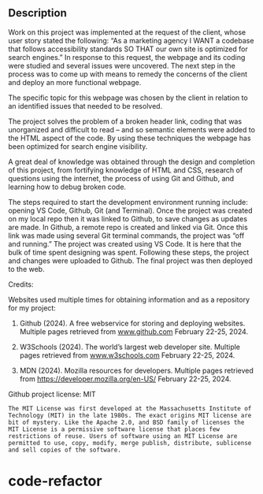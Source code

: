 #	<Unit1-Mini-Proj>

##	Description

Work on this project was implemented at the request of the client, whose user story stated the following: “As a marketing agency I WANT a codebase that follows accessibility standards SO THAT our own site is optimized for search engines.” In response to this request, the webpage and its coding were studied and several issues were uncovered. The next step in the process was to come up with means to remedy the concerns of the client and deploy an more functional webpage.

The specific topic for this webpage was chosen by the client in relation to an identified issues that needed to be resolved.

The project solves the problem of a broken header link, coding that was unorganized and difficult to read – and so semantic elements were added to the HTML aspect of the code. By using these techniques the webpage has been optimized for search engine visibility.  

A great deal of knowledge was obtained through the design and completion of this project, from fortifying knowledge of HTML and CSS, research of questions using the internet, the process of using Git and Github, and learning how to debug broken code.

The steps required to start the development environment running include: opening VS Code, Github, Git (and Terminal). Once the project was created on my local repo then it was linked to Github, to save changes as updates are made. In Github, a remote repo is created and linked via Git. Once this link was made using several Git terminal commands, the project was “off and running.” The project was created using VS Code. It is here that the bulk of time spent designing was spent. Following these steps, the project and changes were uploaded to Github. The final project was then deployed to the web.

Credits: 

Websites used multiple times for obtaining information and as a repository for my project:

1.	Github (2024). A free webservice for storing and deploying websites. Multiple pages retrieved from www.github.com February 22-25, 2024. 

2.	W3Schools (2024). The world’s largest web developer site. Multiple pages retrieved from www.w3schools.com February 22-25, 2024.

3.	MDN (2024). Mozilla resources for developers. Multiple pages retrieved from https://developer.mozilla.org/en-US/ February 22-25, 2024.


Github project license: MIT

	The MIT License was first developed at the Massachusetts Institute of Technology (MIT) in the late 1980s. The exact origins MIT license are bit of mystery. Like the Apache 2.0, and BSD family of licenses the MIT License is a permissive software license that places few restrictions of reuse. Users of software using an MIT License are permitted to use, copy, modify, merge publish, distribute, sublicense and sell copies of the software.
# code-refactor
